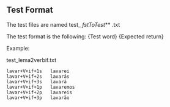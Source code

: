 ## Test Format

The test files are named test_ _fstToTest_** .txt

The test format is the following:
	{Test word}	{Expected return}

Example:

test_lema2verbif.txt

```
lavar+V+if+1s	lavarei
lavar+V+if+2s	lavarás
lavar+V+if+3s	lavará
lavar+V+if+1p	lavaremos
lavar+V+if+2p	lavareis
lavar+V+if+3p	lavarão
```

